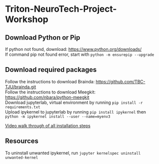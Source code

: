 # Triton-NeuroTech-Project-Workshop
## Download Python or Pip
If python not found, download: https://www.python.org/downloads/ <br>
If command pip not found error, start with `python -m ensurepip --upgrade`

## Download required packages

Follow the instructions to download Brainda: https://github.com/TBC-TJU/brainda.git <br>
Follow the instructions to download Meegkit: https://github.com/nbara/python-meegkit  <br>
Download jupyterlab, virtual environment by running `pip install -r requirements.txt`  <br>
Upload ipykernel to jupyterlab by running `pip install ipykernel` then `python -m ipykernel install --user --name=myenv3`

[Video walk through of all installation steps](https://drive.google.com/file/d/1maarUU_fnSiMahSnMYm_gXv6s2a3W26G/view)
## Resources
To uninstall unwanted ipykernel, run `jupyter kernelspec uninstall unwanted-kernel`